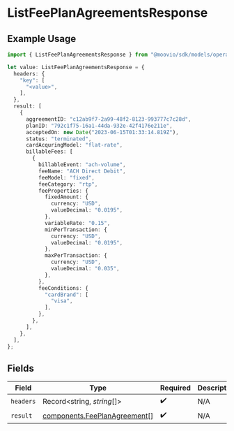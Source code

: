 # ListFeePlanAgreementsResponse

## Example Usage

```typescript
import { ListFeePlanAgreementsResponse } from "@moovio/sdk/models/operations";

let value: ListFeePlanAgreementsResponse = {
  headers: {
    "key": [
      "<value>",
    ],
  },
  result: [
    {
      aggreementID: "c12ab9f7-2a99-48f2-8123-993777c7c28d",
      planID: "792c1f75-16a1-44da-932e-42f4176e211e",
      acceptedOn: new Date("2023-06-15T01:33:14.819Z"),
      status: "terminated",
      cardAcquringModel: "flat-rate",
      billableFees: [
        {
          billableEvent: "ach-volume",
          feeName: "ACH Direct Debit",
          feeModel: "fixed",
          feeCategory: "rtp",
          feeProperties: {
            fixedAmount: {
              currency: "USD",
              valueDecimal: "0.0195",
            },
            variableRate: "0.15",
            minPerTransaction: {
              currency: "USD",
              valueDecimal: "0.0195",
            },
            maxPerTransaction: {
              currency: "USD",
              valueDecimal: "0.035",
            },
          },
          feeConditions: {
            "cardBrand": [
              "visa",
            ],
          },
        },
      ],
    },
  ],
};
```

## Fields

| Field                                                                        | Type                                                                         | Required                                                                     | Description                                                                  |
| ---------------------------------------------------------------------------- | ---------------------------------------------------------------------------- | ---------------------------------------------------------------------------- | ---------------------------------------------------------------------------- |
| `headers`                                                                    | Record<string, *string*[]>                                                   | :heavy_check_mark:                                                           | N/A                                                                          |
| `result`                                                                     | [components.FeePlanAgreement](../../models/components/feeplanagreement.md)[] | :heavy_check_mark:                                                           | N/A                                                                          |